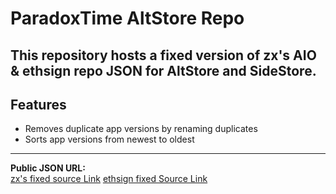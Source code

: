 # ParadoxTime AltStore Repo
This repository hosts a fixed version of zx's AIO & ethsign repo JSON for AltStore and SideStore.
---
## Features
* Removes duplicate app versions by renaming duplicates  
* Sorts app versions from newest to oldest
---
**Public JSON URL:**  
[zx's fixed source Link](https://raw.githubusercontent.com/paradox-sp/repofix/main/zxcvbn-repo-fix.json)
[ethsign fixed Source Link](https://raw.githubusercontent.com/paradox-sp/repofix/main/ethsign-repo-fix.json)
